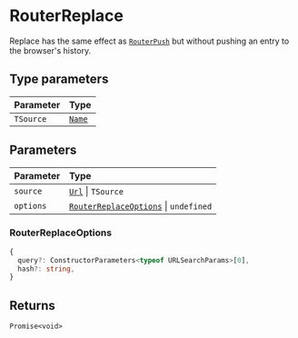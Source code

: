 # RouterReplace

Replace has the same effect as [`RouterPush`](/api/types/RouterPush) but without pushing an entry to the browser's history.

## Type parameters

| Parameter | Type |
| :------ | :------ |
| `TSource` | [`Name`](/api/types/Route#name) |

## Parameters

| Parameter | Type |
| :------ | :------ |
| `source` | [`Url`](/api/types/Url) \| `TSource` |
| `options` | [`RouterReplaceOptions`](/api/types/RouterReplace#routerreplaceoptions) \| `undefined` |

### RouterReplaceOptions

```ts
{
  query?: ConstructorParameters<typeof URLSearchParams>[0],
  hash?: string,
}
```

## Returns

`Promise<void>`
